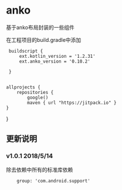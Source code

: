 # anko
基于anko布局封装的一些组件

在工程项目的build.gradle中添加

     buildscript {
         ext.kotlin_version = '1.2.31'
         ext.anko_version = '0.10.2'

     }


    allprojects {
        repositories {
            google()
            maven { url "https://jitpack.io" }
    }
}



## 更新说明
### v1.0.1 2018/5/14
除去依赖中所有的标准库依赖

        group: 'com.android.support'
